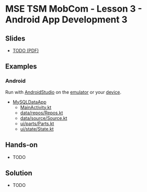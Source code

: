 # MSE TSM MobCom - Lesson 3 - Android App Development 3
## Slides
* [TODO (PDF)](http://www.tamberg.org/mse/2025/hs/TSM_MobCom_TODO.pdf)

## Examples
### Android
Run with [AndroidStudio](https://developer.android.com/studio) on the [emulator](https://developer.android.com/codelabs/basic-android-kotlin-compose-emulator) or your [device](https://developer.android.com/codelabs/basic-android-kotlin-compose-connect-device).

* [MySQLDataApp](Android/MySQLDataApp)
    * [MainActivity.kt](Android/MySQLDataApp/app/src/main/java/com/example/mysqldataapp/MainActivity.kt)
    * [data/repos/Repos.kt](Android/MySQLDataApp/app/src/main/java/com/example/mysqldataapp/data/repos/Repos.kt)
    * [data/source/Source.kt](Android/MySQLDataApp/app/src/main/java/com/example/mysqldataapp/data/source/Source.kt)
    * [ui/parts/Parts.kt](Android/MySQLDataApp/app/src/main/java/com/example/mysqldataapp/ui/parts/Parts.kt)
    * [ui/state/State.kt](Android/MySQLDataApp/app/src/main/java/com/example/mysqldataapp/ui/state/State.kt)

## Hands-on
* TODO

## Solution
* TODO
